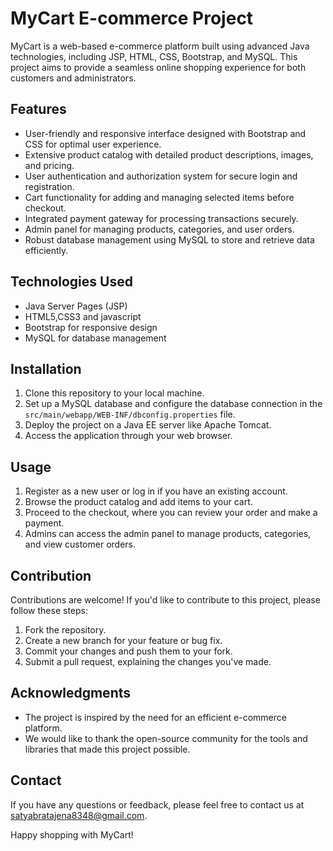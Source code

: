 # MyCart E-commerce Project

MyCart is a web-based e-commerce platform built using advanced Java technologies, including JSP, HTML, CSS, Bootstrap, and MySQL. This project aims to provide a seamless online shopping experience for both customers and administrators.

## Features

- User-friendly and responsive interface designed with Bootstrap and CSS for optimal user experience.
- Extensive product catalog with detailed product descriptions, images, and pricing.
- User authentication and authorization system for secure login and registration.
- Cart functionality for adding and managing selected items before checkout.
- Integrated payment gateway for processing transactions securely.
- Admin panel for managing products, categories, and user orders.
- Robust database management using MySQL to store and retrieve data efficiently.

## Technologies Used

- Java Server Pages (JSP)
- HTML5,CSS3 and javascript
- Bootstrap for responsive design
- MySQL for database management

## Installation

1. Clone this repository to your local machine.
2. Set up a MySQL database and configure the database connection in the `src/main/webapp/WEB-INF/dbconfig.properties` file.
3. Deploy the project on a Java EE server like Apache Tomcat.
4. Access the application through your web browser.

## Usage

1. Register as a new user or log in if you have an existing account.
2. Browse the product catalog and add items to your cart.
3. Proceed to the checkout, where you can review your order and make a payment.
4. Admins can access the admin panel to manage products, categories, and view customer orders.

## Contribution

Contributions are welcome! If you'd like to contribute to this project, please follow these steps:
1. Fork the repository.
2. Create a new branch for your feature or bug fix.
3. Commit your changes and push them to your fork.
4. Submit a pull request, explaining the changes you've made.


## Acknowledgments

- The project is inspired by the need for an efficient e-commerce platform.
- We would like to thank the open-source community for the tools and libraries that made this project possible.

## Contact

If you have any questions or feedback, please feel free to contact us at satyabratajena8348@gmail.com.

Happy shopping with MyCart!

